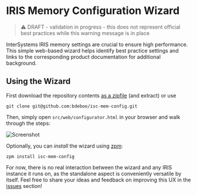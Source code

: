 # IRIS Memory Configuration Wizard

> :warning: DRAFT - validation in progress - this does not represent official best practices while this warning message is in place

InterSystems IRIS memory settings are crucial to ensure high performance. This simple web-based wizard helps identify best practice settings and links to the corresponding product documentation for additional background.

## Using the Wizard

First download the repository contents [as a zipfile](https://github.com/bdeboe/isc-mem-config/archive/main.zip) (and extract) or use

```
git clone git@github.com:bdeboe/isc-mem-config.git
```

Then, simply open `src/web/configurator.html` in your browser and walk through the steps:

![Screenshot](https://github.com/bdeboe/isc-mem-config/raw/main/docs/screenshot.png?raw=true)


Optionally, you can _install_ the wizard using [zpm](https://github.com/intersystems-community/zpm):

```ObjectScript
zpm install isc-mem-config
```

For now, there is no real interaction between the wizard and any IRIS instance it runs on, as the standalone aspect is conveniently versatile by itself. Feel free to share your ideas and feedback on improving this UX in the [issues](https://github.com/bdeboe/isc-mem-config/issues) section!